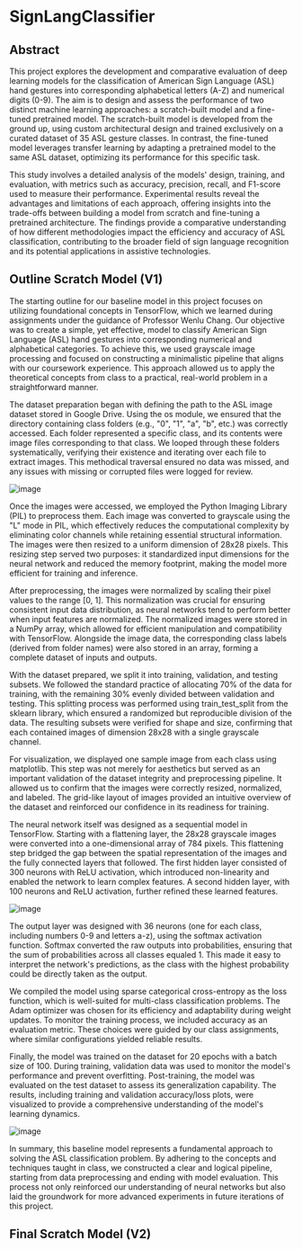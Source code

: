 
# SignLangClassifier

## Abstract

This project explores the development and comparative evaluation of deep learning models for the classification of American Sign Language (ASL) hand gestures into corresponding alphabetical letters (A-Z) and numerical digits (0-9). The aim is to design and assess the performance of two distinct machine learning approaches: a scratch-built model and a fine-tuned pretrained model. The scratch-built model is developed from the ground up, using custom architectural design and trained exclusively on a curated dataset of 35 ASL gesture classes. In contrast, the fine-tuned model leverages transfer learning by adapting a pretrained model to the same ASL dataset, optimizing its performance for this specific task.

This study involves a detailed analysis of the models' design, training, and evaluation, with metrics such as accuracy, precision, recall, and F1-score used to measure their performance. Experimental results reveal the advantages and limitations of each approach, offering insights into the trade-offs between building a model from scratch and fine-tuning a pretrained architecture. The findings provide a comparative understanding of how different methodologies impact the efficiency and accuracy of ASL classification, contributing to the broader field of sign language recognition and its potential applications in assistive technologies.

## Outline Scratch Model (V1)

The starting outline for our baseline model in this project focuses on utilizing foundational concepts in TensorFlow, which we learned during assignments under the guidance of Professor Wenlu Chang. Our objective was to create a simple, yet effective, model to classify American Sign Language (ASL) hand gestures into corresponding numerical and alphabetical categories. To achieve this, we used grayscale image processing and focused on constructing a minimalistic pipeline that aligns with our coursework experience. This approach allowed us to apply the theoretical concepts from class to a practical, real-world problem in a straightforward manner.

The dataset preparation began with defining the path to the ASL image dataset stored in Google Drive. Using the os module, we ensured that the directory containing class folders (e.g., "0", "1", "a", "b", etc.) was correctly accessed. Each folder represented a specific class, and its contents were image files corresponding to that class. We looped through these folders systematically, verifying their existence and iterating over each file to extract images. This methodical traversal ensured no data was missed, and any issues with missing or corrupted files were logged for review.

![image](https://github.com/user-attachments/assets/231c9cc4-a094-4e27-be77-c3ddbea8e613)


Once the images were accessed, we employed the Python Imaging Library (PIL) to preprocess them. Each image was converted to grayscale using the "L" mode in PIL, which effectively reduces the computational complexity by eliminating color channels while retaining essential structural information. The images were then resized to a uniform dimension of 28x28 pixels. This resizing step served two purposes: it standardized input dimensions for the neural network and reduced the memory footprint, making the model more efficient for training and inference.

After preprocessing, the images were normalized by scaling their pixel values to the range [0, 1]. This normalization was crucial for ensuring consistent input data distribution, as neural networks tend to perform better when input features are normalized. The normalized images were stored in a NumPy array, which allowed for efficient manipulation and compatibility with TensorFlow. Alongside the image data, the corresponding class labels (derived from folder names) were also stored in an array, forming a complete dataset of inputs and outputs.

With the dataset prepared, we split it into training, validation, and testing subsets. We followed the standard practice of allocating 70% of the data for training, with the remaining 30% evenly divided between validation and testing. This splitting process was performed using train_test_split from the sklearn library, which ensured a randomized but reproducible division of the data. The resulting subsets were verified for shape and size, confirming that each contained images of dimension 28x28 with a single grayscale channel.

For visualization, we displayed one sample image from each class using matplotlib. This step was not merely for aesthetics but served as an important validation of the dataset integrity and preprocessing pipeline. It allowed us to confirm that the images were correctly resized, normalized, and labeled. The grid-like layout of images provided an intuitive overview of the dataset and reinforced our confidence in its readiness for training.

The neural network itself was designed as a sequential model in TensorFlow. Starting with a flattening layer, the 28x28 grayscale images were converted into a one-dimensional array of 784 pixels. This flattening step bridged the gap between the spatial representation of the images and the fully connected layers that followed. The first hidden layer consisted of 300 neurons with ReLU activation, which introduced non-linearity and enabled the network to learn complex features. A second hidden layer, with 100 neurons and ReLU activation, further refined these learned features.

![image](https://github.com/user-attachments/assets/8289d2c0-fb88-4bc7-8d46-f02bb747654d)


The output layer was designed with 36 neurons (one for each class, including numbers 0-9 and letters a-z), using the softmax activation function. Softmax converted the raw outputs into probabilities, ensuring that the sum of probabilities across all classes equaled 1. This made it easy to interpret the network's predictions, as the class with the highest probability could be directly taken as the output.

We compiled the model using sparse categorical cross-entropy as the loss function, which is well-suited for multi-class classification problems. The Adam optimizer was chosen for its efficiency and adaptability during weight updates. To monitor the training process, we included accuracy as an evaluation metric. These choices were guided by our class assignments, where similar configurations yielded reliable results.

Finally, the model was trained on the dataset for 20 epochs with a batch size of 100. During training, validation data was used to monitor the model's performance and prevent overfitting. Post-training, the model was evaluated on the test dataset to assess its generalization capability. The results, including training and validation accuracy/loss plots, were visualized to provide a comprehensive understanding of the model's learning dynamics.

![image](https://github.com/user-attachments/assets/db8297a7-efa5-42d1-acb0-ec7291eb35b3)


In summary, this baseline model represents a fundamental approach to solving the ASL classification problem. By adhering to the concepts and techniques taught in class, we constructed a clear and logical pipeline, starting from data preprocessing and ending with model evaluation. This process not only reinforced our understanding of neural networks but also laid the groundwork for more advanced experiments in future iterations of this project.

## Final Scratch Model (V2)




